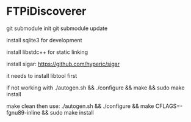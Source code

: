 # FTPiDiscoverer

git submodule init
git submodule update

install sqlite3 for development

install libstdc++ for static linking

install sigar:
https://github.com/hyperic/sigar

it needs to install libtool first

if not working with
./autogen.sh && ./configure && make && sudo make install

make clean then use:
./autogen.sh && ./configure && make CFLAGS=-fgnu89-inline && sudo make install